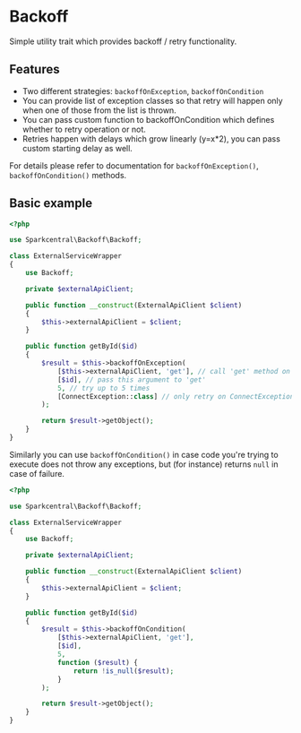 # Backoff

Simple utility trait which provides backoff / retry functionality.

## Features

* Two different strategies: `backoffOnException`, `backoffOnCondition`
* You can provide list of exception classes so that retry will happen only when one of those from the list is thrown.
* You can pass custom function to backoffOnCondition which defines whether to retry operation or not.
* Retries happen with delays which grow linearly (y=x*2), you can pass custom starting delay as well.

For details please refer to documentation for `backoffOnException()`, `backoffOnCondition()` methods.

## Basic example

```php
<?php

use Sparkcentral\Backoff\Backoff;

class ExternalServiceWrapper
{
    use Backoff;

    private $externalApiClient;

    public function __construct(ExternalApiClient $client)
    {
        $this->externalApiClient = $client;
    }

    public function getById($id)
    {
        $result = $this->backoffOnException(
            [$this->externalApiClient, 'get'], // call 'get' method on externalApiClient
            [$id], // pass this argument to 'get'
            5, // try up to 5 times
            [ConnectException::class] // only retry on ConnectExceptions, will re-throw everything else
        );

        return $result->getObject();
    }
}
```

Similarly you can use `backoffOnCondition()` in case code you're trying to execute does not throw any exceptions, but (for instance) returns `null` in case of failure.

```php
<?php

use Sparkcentral\Backoff\Backoff;

class ExternalServiceWrapper
{
    use Backoff;

    private $externalApiClient;

    public function __construct(ExternalApiClient $client)
    {
        $this->externalApiClient = $client;
    }

    public function getById($id)
    {
        $result = $this->backoffOnCondition(
            [$this->externalApiClient, 'get'],
            [$id],
            5,
            function ($result) {
                return !is_null($result);
            }
        );

        return $result->getObject();
    }
}

